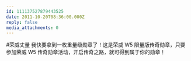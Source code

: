 ```yaml
---
id: 111137527879443525
date: 2011-10-20T08:36:00.000Z
reply: false
media_attachments: 0
---
```


#荣威丈量 我快要拿到一枚重量级勋章了！这是荣威 W5 限量版传奇勋章，只要参加荣威 W5 传奇勋章活动，开启传奇之路，就可得到属于你的勋章！ ​​​​

